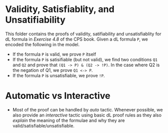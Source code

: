 Validity, Satisfiablity, and Unsatifiability
=============================================
This folder contains the proofs of validity, satifiability and unsatisfiablity for dL formula in *Exercise 4.8* of the CPS book. Given a dL formula `P`, we encoded the following in the model.
- If the formula `P` is valid, we prove `P` itself
- If the formula `P` is satisifiable (but not valid), we find two conditions `Q1` and `Q2` and prove that `(Q1 -> P) & (Q2 -> !P)`. In the case where Q2 is the negation of Q1, we prove `Q1 <-> P`.
- If the formula `P` is unsatisfiable, we prove `!P`.

Automatic vs Interactive
========================
- Most of the proof can be handled by *auto* tactic. Whenever possible, we also provide an *interactive* tactic using basic dL proof rules as they also *explain* the meaning of the formulae and why they are valid/satisfiable/unsatisfiable.
